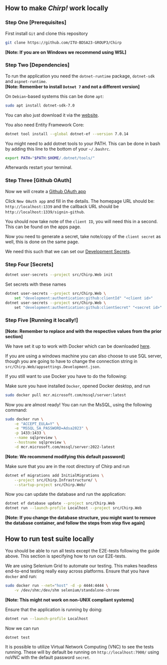 ## How to make _Chirp!_ work locally

### Step One [Prerequisites]
First install `Git` and clone this repository
```bash
git clone https://github.com/ITU-BDSA23-GROUP3/Chirp
```
**[Note: If you are on Windows we recommend using WSL]**

### Step Two [Dependencies]
To run the application you need the `dotnet-runtime` package, `dotnet-sdk` and `aspnet-runtime`. \
**[Note: Remember to install `Dotnet 7` and not a different version]**

On `Debian`-based systems this can be done `apt`: 
```bash
sudo apt install dotnet-sdk-7.0
```
You can also just download it via the [website](https://dotnet.microsoft.com/en-us/download).

You also need Entity Framework Core:
```bash
dotnet tool install --global dotnet-ef --version 7.0.14
```
You might need to add dotnet tools to your PATH. This can be done in bash by adding this line to the bottom of your `~/.bashrc`.
```bash
export PATH="$PATH:$HOME/.dotnet/tools/"
```
Afterwards restart your terminal.

### Step Three [Github OAuth]
Now we will create a [Github OAuth app](https://github.com/settings/developers)

Click `New OAuth app` and fill in the details. The homepage URL should be: `http://localhost:1339` and the callback URL should be `http://localhost:1339/signin-github`.

You should now take note of the `client ID`, you will need this in a second. This can be found on the apps page.

Now you need to generate a secret, take note/copy of the `client secret` as well, this is done on the same page. 


We need this such that we can set our [Development Secrets](https://learn.microsoft.com/en-us/aspnet/core/security/app-secrets?view=aspnetcore-8.0&tabs=linux).

### Step Four [Secrets]
```bash
dotnet user-secrets --project src/Chirp.Web init 
```

Set secrets with these names
```bash
dotnet user-secrets --project src/Chirp.Web \ 
    set "development:authentication:github:clientId" "<client id>"
dotnet user-secrets --project src/Chirp.Web \
    set "development:authentication:github:clientSecret" "<secret id>" 
```

### Step Five [Running it locally!]
**[Note: Remember to replace <client id> and <secret id> with the respective values from the prior section]**
    
We have set it up to work with Docker which can be downloaded [here](https://www.docker.com/products/docker-desktop/).
    
If you are using a windows machine you can also choose to use SQL server, though you are going to have to change the connection string in `src/Chirp.Web/appsettings.Development.json`.

If you still want to use Docker you have to do the following:

Make sure you have installed `Docker`, opened Docker desktop, and run 
```bash
sudo docker pull mcr.microsoft.com/mssql/server:latest
```
Now you are almost ready! You can run the MsSQL, using the following command:
```bash
sudo docker run \
    -e "ACCEPT_EULA=Y" \
    -e "MSSQL_SA_PASSWORD=Adsa2023" \
    -p 1433:1433 \
    --name sqlpreview \
    --hostname sqlpreview \
    -d mcr.microsoft.com/mssql/server:2022-latest
```
**[Note: We recommend modifying this default password]**

Make sure that you are in the root directory of Chirp and run
```bash
dotnet ef migrations add InitialMigrations \
    --project src/Chirp.Infrastructure/ \
    --startup-project src/Chirp.Web/
```

Now you can update the database and run the application:
```bash
dotnet ef database update --project src/Chirp.Web
dotnet run --launch-profile Localhost --project src/Chirp.Web
```

**[Note: If you change the database structure, you might want to remove the database container, and follow the steps from step five again]**


## How to run test suite locally
You should be able to run all tests except the E2E-tests following the guide above. This section is specifying how to run our E2E-tests.
    
We are using Selenium Grid to automate our testing. This makes headless end-to-end testing really easy across platforms. Ensure that you have `docker` and run:
```bash
sudo docker run --net="host" -d -p 4444:4444 \
    -v /dev/shm:/dev/shm selenium/standalone-chrome
```
**[Note: This might not work on non-UNIX compliant systems]**

Ensure that the application is running by doing:
```bash
dotnet run --launch-profile Localhost
```
Now we can run 
```bash
dotnet test
```
It is possible to utilize Virtual Network Computing (VNC) to see the tests running. These will by default be running on `http://localhost:7900/` using noVNC with the default password `secret`. 
